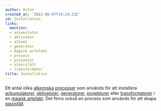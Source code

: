 ```yaml
---
author: Anton
created_at: '2011-08-07T19:24:23Z'
id: Installation
links:
  mention:
  - ackumulator
  - aktivator
  - alkemi
  - generator
  - magisk artefakt
  - process
  - projektor
  - stasisfält
  - transformator
title: Installation
---
```


Ett antal olika [alkemiska][] [processer] som används för att installera [ackumulatorer],
[aktivatorer], [generatorer], [projektorer] eller [transformatorer] i en [magisk artefakt]. Det
finns också en process som används för att skapa [stasisfält].

  [alkemiska]: alkemi
  [processer]: process
  [ackumulatorer]: ackumulator
  [aktivatorer]: aktivator
  [generatorer]: generator
  [projektorer]: projektor
  [transformatorer]: transformator
  [magisk artefakt]: magisk_artefakt
  [stasisfält]: stasisfält
